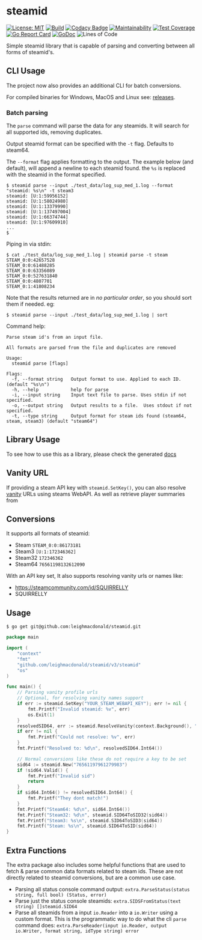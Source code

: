 # steamid

[![License: MIT](https://img.shields.io/badge/License-MIT-yellow.svg)](https://opensource.org/licenses/MIT)
[![Build](https://github.com/leighmacdonald/steamweb/actions/workflows/build.yml/badge.svg?branch=master)](https://github.com/leighmacdonald/steamweb/actions/workflows/build.yml)
[![Codacy Badge](https://app.codacy.com/project/badge/Grade/ab0e6cc629b8434ba5dc0803be18bbb4)](https://www.codacy.com/manual/leighmacdonald/steamid?utm_source=github.com&amp;utm_medium=referral&amp;utm_content=leighmacdonald/steamid&amp;utm_campaign=Badge_Grade)
[![Maintainability](https://api.codeclimate.com/v1/badges/3cc77c69032c4e0a917d/maintainability)](https://codeclimate.com/github/leighmacdonald/steamid/maintainability)
[![Test Coverage](https://api.codeclimate.com/v1/badges/3cc77c69032c4e0a917d/test_coverage)](https://codeclimate.com/github/leighmacdonald/steamid/test_coverage)
[![Go Report Card](https://goreportcard.com/badge/github.com/leighmacdonald/steamid)](https://goreportcard.com/report/github.com/leighmacdonald/steamid)
[![GoDoc](https://godoc.org/github.com/leighmacdonald/steamid?status.svg)](https://pkg.go.dev/github.com/leighmacdonald/steamid)
![Lines of Code](https://tokei.rs/b1/github/leighmacdonald/steamid)


Simple steamid library that is capable of parsing and converting between all forms of 
steamid's. 

## CLI Usage

The project now also provides an additional CLI for batch conversions.

For compiled binaries for Windows, MacOS and Linux see: [releases](https://github.com/leighmacdonald/steamid/releases).

### Batch parsing

The `parse` command will parse the data for any steamids. It will search for all 
supported ids, removing duplicates. 

Output steamid format can be specified with the `-t` flag. Defaults to steam64.

The `--format` flag applies formatting to the output. The example below (and default), will append a newline
to each steamid found. the `%s` is replaced with the steamid in the format specified.

    $ steamid parse --input ./test_data/log_sup_med_1.log --format "steamid: %s\n" -t steam3
    steamid: [U:1:59956152]
    steamid: [U:1:58024980]
    steamid: [U:1:13379990]
    steamid: [U:1:137497004]
    steamid: [U:1:66374744]
    steamid: [U:1:97609910]
    ...
    $

Piping in via stdin:

    $ cat ./test_data/log_sup_med_1.log | steamid parse -t steam
    STEAM_0:0:42657528
    STEAM_0:0:61488285
    STEAM_0:0:63356089
    STEAM_0:0:527631840
    STEAM_0:0:4807701
    STEAM_0:1:41808234

Note that the results returned are in *no particular order*, so you should sort them
if needed. eg:

    $ steamid parse --input ./test_data/log_sup_med_1.log | sort

Command help:

```
Parse steam id's from an input file.

All formats are parsed from the file and duplicates are removed

Usage:
  steamid parse [flags]

Flags:
  -f, --format string   Output format to use. Applied to each ID. (default "%s\n")
  -h, --help            help for parse
  -i, --input string    Input text file to parse. Uses stdin if not specified.
  -o, --output string   Output results to a file.  Uses stdout if not specified.
  -t, --type string     Output format for steam ids found (steam64, steam, steam3) (default "steam64")

```

## Library Usage

To see how to use this as a library, please check the 
generated [docs](https://pkg.go.dev/github.com/leighmacdonald/steamid/v4)

## Vanity URL

If providing a steam API key with `steamid.SetKey()`, you
can also resolve [vanity](https://partner.steamgames.com/doc/webapi/ISteamUser#ResolveVanityURL) URLs
using steams WebAPI. As well as retrieve player summaries from


## Conversions

It supports all formats of steamid:

- Steam   `STEAM_0:0:86173181`
- Steam3  `[U:1:172346362]`
- Steam32 `172346362`
- Steam64 `76561198132612090`
    
With an API key set, It also supports resolving vanity urls or names like: 

- https://steamcommunity.com/id/SQUIRRELLY
- SQUIRRELLY

## Usage

    $ go get git@github.com:leighmacdonald/steamid.git

```go
package main

import (
	"context"
	"fmt"
	"github.com/leighmacdonald/steamid/v3/steamid"
	"os"
)

func main() {
	// Parsing vanity profile urls
	// Optional, for resolving vanity names support
	if err := steamid.SetKey("YOUR_STEAM_WEBAPI_KEY"); err != nil {
		fmt.Printf("Invalid steamid: %v", err)
		os.Exit(1)
	}
	resolvedSID64, err := steamid.ResolveVanity(context.Background(), "https://steamcommunity.com/id/SQUIRRELLY")
	if err != nil {
		fmt.Printf("Could not resolve: %v", err)
	}
	fmt.Printf("Resolved to: %d\n", resolvedSID64.Int64())

	// Normal conversions like these do not require a key to be set
	sid64 := steamid.New("76561197961279983")
	if !sid64.Valid() {
		fmt.Printf("Invalid sid")
		return
	}
	if sid64.Int64() != resolvedSID64.Int64() {
		fmt.Printf("They dont match!")
	}
	fmt.Printf("Steam64: %d\n", sid64.Int64())
	fmt.Printf("Steam32: %d\n", steamid.SID64ToSID32(sid64))
	fmt.Printf("Steam3: %s\n", steamid.SID64ToSID3(sid64))
	fmt.Printf("Steam: %s\n", steamid.SID64ToSID(sid64))
}

```

## Extra Functions

The extra package also includes some helpful functions that are used to fetch & parse common data formats related
to steam ids. These are not directly related to steamid conversions, but are a common use case.

- Parsing all status console command output: `extra.ParseStatus(status string, full bool) (Status, error)`
- Parse just the status console steamids: `extra.SIDSFromStatus(text string) []steamid.SID64` 
- Parse all steamids from a input `io.Reader` into a `io.Writer` using a custom format. This is the 
programmatic way to do what the cli `parse` command does: `extra.ParseReader(input io.Reader, output io.Writer, format string, idType string) error`

